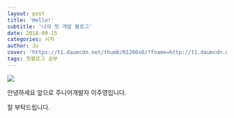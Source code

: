 ```yaml
---
layout: post
title: 'Hello!'
subtitle: '나의 첫 개발 블로그'
date: 2018-09-15
categories: 시작
author: Ju
cover: 'https://t1.daumcdn.net/thumb/R1280x0/?fname=http://t1.daumcdn.net/brunch/service/user/1ffs/image/jgG7ASjXRI-2YKy973FMgFPpDGc.jpg'
tags: 첫블로그 공부 
---
```


![](https://t1.daumcdn.net/thumb/R1280x0/?fname=http://t1.daumcdn.net/brunch/service/user/1coQ/image/SgY9yUlofgZ85QOqWm0vKHa6FKA.jpg)

안녕하세요 앞으로 주니어개발자 이주영입니다. 

잘 부탁드립니다.




